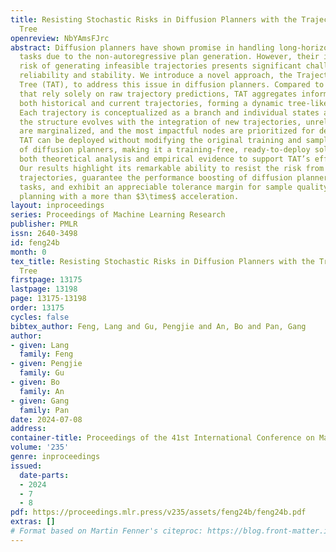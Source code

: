 ```yaml
---
title: Resisting Stochastic Risks in Diffusion Planners with the Trajectory Aggregation
  Tree
openreview: NbYAmsFJrc
abstract: Diffusion planners have shown promise in handling long-horizon and sparse-reward
  tasks due to the non-autoregressive plan generation. However, their inherent stochastic
  risk of generating infeasible trajectories presents significant challenges to their
  reliability and stability. We introduce a novel approach, the Trajectory Aggregation
  Tree (TAT), to address this issue in diffusion planners. Compared to prior methods
  that rely solely on raw trajectory predictions, TAT aggregates information from
  both historical and current trajectories, forming a dynamic tree-like structure.
  Each trajectory is conceptualized as a branch and individual states as nodes. As
  the structure evolves with the integration of new trajectories, unreliable states
  are marginalized, and the most impactful nodes are prioritized for decision-making.
  TAT can be deployed without modifying the original training and sampling pipelines
  of diffusion planners, making it a training-free, ready-to-deploy solution. We provide
  both theoretical analysis and empirical evidence to support TAT’s effectiveness.
  Our results highlight its remarkable ability to resist the risk from unreliable
  trajectories, guarantee the performance boosting of diffusion planners in 100% of
  tasks, and exhibit an appreciable tolerance margin for sample quality, thereby enabling
  planning with a more than $3\times$ acceleration.
layout: inproceedings
series: Proceedings of Machine Learning Research
publisher: PMLR
issn: 2640-3498
id: feng24b
month: 0
tex_title: Resisting Stochastic Risks in Diffusion Planners with the Trajectory Aggregation
  Tree
firstpage: 13175
lastpage: 13198
page: 13175-13198
order: 13175
cycles: false
bibtex_author: Feng, Lang and Gu, Pengjie and An, Bo and Pan, Gang
author:
- given: Lang
  family: Feng
- given: Pengjie
  family: Gu
- given: Bo
  family: An
- given: Gang
  family: Pan
date: 2024-07-08
address:
container-title: Proceedings of the 41st International Conference on Machine Learning
volume: '235'
genre: inproceedings
issued:
  date-parts:
  - 2024
  - 7
  - 8
pdf: https://proceedings.mlr.press/v235/assets/feng24b/feng24b.pdf
extras: []
# Format based on Martin Fenner's citeproc: https://blog.front-matter.io/posts/citeproc-yaml-for-bibliographies/
---
```

